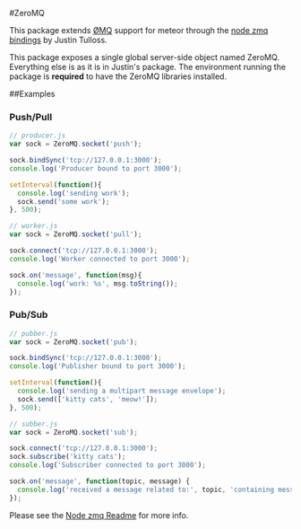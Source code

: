 #ZeroMQ


This package extends [ØMQ](http://www.zeromq.org/) support for meteor through the [node zmq bindings](https://github.com/JustinTulloss/zeromq.node) by Justin Tulloss.

This package exposes a single global server-side object named ZeroMQ.  Everything else is as it is in Justin's package.  The environment running the package is **required** to have the ZeroMQ libraries installed.
   

##Examples

### Push/Pull
```js
// producer.js
var sock = ZeroMQ.socket('push');

sock.bindSync('tcp://127.0.0.1:3000');
console.log('Producer bound to port 3000');

setInterval(function(){
  console.log('sending work');
  sock.send('some work');
}, 500);
```

```js
// worker.js
var sock = ZeroMQ.socket('pull');

sock.connect('tcp://127.0.0.1:3000');
console.log('Worker connected to port 3000');

sock.on('message', function(msg){
  console.log('work: %s', msg.toString());
});
```

### Pub/Sub

```js
// pubber.js
var sock = ZeroMQ.socket('pub');

sock.bindSync('tcp://127.0.0.1:3000');
console.log('Publisher bound to port 3000');

setInterval(function(){
  console.log('sending a multipart message envelope');
  sock.send(['kitty cats', 'meow!']);
}, 500);
```

```js
// subber.js
var sock = ZeroMQ.socket('sub');

sock.connect('tcp://127.0.0.1:3000');
sock.subscribe('kitty cats');
console.log('Subscriber connected to port 3000');

sock.on('message', function(topic, message) {
  console.log('received a message related to:', topic, 'containing message:', message);
});
```

Please see the [Node zmq Readme](https://github.com/JustinTulloss/zeromq.node/blob/master/README.md) for more info.